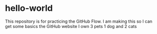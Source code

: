 # hello-world
This repository is for practicing the GitHub Flow.
I am making this so I can get some basics the GitHub website
I own 3 pets 1 dog and 2 cats
